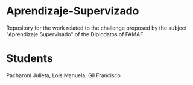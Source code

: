 # Aprendizaje-Supervizado
Repository for the work related to the challenge proposed by the subject "Aprendizaje Supervisado" of the Diplodatos of FAMAF.

# Students
Pacharoni Julieta,
Lois Manuela,
Gil Francisco
